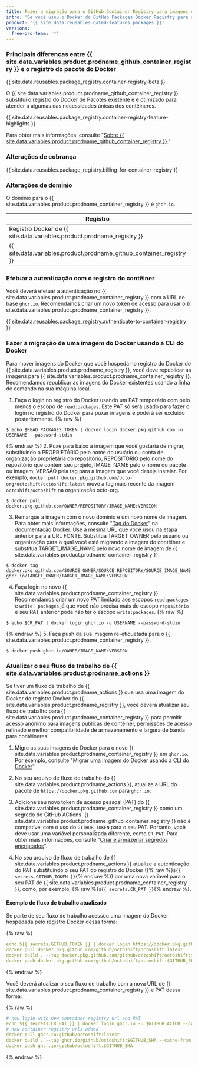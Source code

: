 ```yaml
---
title: Fazer a migração para o GitHub Container Registry para imagens do Docker
intro: 'Se você usou o Docker do GitHub Packages Docker Registry para armazenar imagens do Docker, você pode fazer a migração para o novo {{ site.data.variables.product.prodname_container_registry }}.'
product: '{{ site.data.reusables.gated-features.packages }}'
versions:
  free-pro-team: '*'
---
```


### Principais diferenças entre {{ site.data.variables.product.prodname_github_container_registry }} e o registro do pacote do Docker

{{ site.data.reusables.package_registry.container-registry-beta }}

O {{ site.data.variables.product.prodname_github_container_registry }} substitui o registro do Docker de Pacotes existente e é otimizado para atender a algumas das necessidades únicas dos contêineres.

{{ site.data.reusables.package_registry.container-registry-feature-highlights }}

Para obter mais informações, consulte "[Sobre {{ site.data.variables.product.prodname_github_container_registry }}](/packages/getting-started-with-github-container-registry/about-github-container-registry)."

### Alterações de cobrança

{{ site.data.reusables.package_registry.billing-for-container-registry }}

### Alterações de domínio

O domínio para o {{ site.data.variables.product.prodname_container_registry }} é `ghcr.io`.

| Registro                                                               | Exemplo de URL                                      |
| ---------------------------------------------------------------------- | --------------------------------------------------- |
| Registro Docker de {{ site.data.variables.product.prodname_registry }} | `docker.pkg.github.com/OWNER/REPOSITORY/IMAGE_NAME` |
| {{ site.data.variables.product.prodname_github_container_registry }} | `ghcr.io/OWNER/IMAGE_NAME`                          |

### Efetuar a autenticação com o registro do contêiner

Você deverá efetuar a autenticação no {{ site.data.variables.product.prodname_container_registry }} com a URL de base `ghcr.io`. Recomendamos criar um novo token de acesso para usar o {{ site.data.variables.product.prodname_container_registry }}.

{{ site.data.reusables.package_registry.authenticate-to-container-registry }}

### Fazer a migração de uma imagem do Docker usando a CLI do Docker

Para mover imagens do Docker que você hospeda no registro do Docker do {{ site.data.variables.product.prodname_registry }}, você deve republicar as imagens para {{ site.data.variables.product.prodname_container_registry }}. Recomendamos republicar as imagens do Docker existentes usando a linha de comando na sua máquina local.

1. Faça o login no registro do Docker usando um PAT temporário com pelo menos o escopo de `read:packages`. Este PAT só será usado para fazer o login no registro do Docker para puxar imagens e poderá ser excluído posteriormente.
  {% raw %}
  ```shell
  $ echo $READ_PACKAGES_TOKEN | docker login docker.pkg.github.com -u USERNAME --password-stdin
  ```
  {% endraw %}
2. Puxe para baixo a imagem que você gostaria de migrar, substituindo o PROPRIETÁRIO pelo nome do usuário ou conta de organização proprietária do repositório, REPOSITÓRIO pelo nome do repositório que contém seu projeto, IMAGE_NAME pelo o nome do pacote ou imagem, VERSÃO pela tag para a imagem que você deseja instalar. Por exemplo, `docker pull docker.pkg.github.com/octo-org/octoshift/octoshift:latest` move a tag mais recente da imagem `octoshift/octoshift` na organização octo-org.
  ```shell
  $ docker pull docker.pkg.github.com/OWNER/REPOSITORY/IMAGE_NAME:VERSION
  ```

3. Remarque a imagem com o novo domínio e um novo nome de imagem. Para obter mais informações, consulte "[Tag do Docker](https://docs.docker.com/engine/reference/commandline/tag/)" na documentação Docker. Use a mesma URL que você usou na etapa anterior para a URL FONTE. Substitua TARGET_OWNER pelo usuário ou organização para o qual você está migrando a imagem do contêiner e substitua TARGET_IMAGE_NAME pelo novo nome de imagem de {{ site.data.variables.product.prodname_container_registry }}.
  ```shell
  $ docker tag docker.pkg.github.com/SOURCE_OWNER/SOURCE_REPOSITORY/SOURCE_IMAGE_NAME:VERSION ghcr.io/TARGET_OWNER/TARGET_IMAGE_NAME:VERSION
  ```

4. Faça login no novo {{ site.data.variables.product.prodname_container_registry }}. Recomendamos criar um novo PAT limitado aos escopos `read:packages` e `write: packages` já que você não precisa mais do escopo `repositório` e seu PAT anterior pode não ter o escopo `write:packages`.
  {% raw %}
  ```shell
  $ echo $CR_PAT | docker login ghcr.io -u USERNAME --password-stdin
  ```
  {% endraw %}
5. Faça push da sua imagem re-etiquetada para o {{ site.data.variables.product.prodname_container_registry }}.
  ```shell
  $ docker push ghcr.io/OWNER/IMAGE_NAME:VERSION
  ```

### Atualizar o seu fluxo de trabalho de {{ site.data.variables.product.prodname_actions }}

Se tiver um fluxo de trabalho de {{ site.data.variables.product.prodname_actions }} que usa uma imagem do Docker do registro Docker do {{ site.data.variables.product.prodname_registry }}, você deverá atualizar seu fluxo de trabalho para {{ site.data.variables.product.prodname_container_registry }} para permitir acesso anônimo para imagens públicas de contêiner, permissões de acesso refinado e melhor compatibilidade de armazenamento e largura de banda para contêineres.

1. Migre as suas imagens do Docker para o novo {{ site.data.variables.product.prodname_container_registry }} em `ghcr.io`. Por exemplo, consulte "[Migrar uma imagem do Docker usando a CLI do Docker](#migrating-a-docker-image-using-the-docker-cli)".

2. No seu arquivo de fluxo de trabalho do {{ site.data.variables.product.prodname_actions }}, atualize a URL do pacote de `https://docker.pkg.github.com` para `ghcr.io`.

3. Adicione seu novo token de acesso pessoal (PAT) do {{ site.data.variables.product.prodname_container_registry }} como um segredo do GitHub ACtions. {{ site.data.variables.product.prodname_github_container_registry }} não é compatível com o uso do `GITHUB_TOKEN` para o seu PAT. Portanto, você deve usar uma variável personalizada diferente, como `CR_PAT`. Para obter mais informações, consulte "[Criar e armazenar segredos encriptados](/actions/configuring-and-managing-workflows/creating-and-storing-encrypted-secrets)".

4. No seu arquivo de fluxo de trabalho de {{ site.data.variables.product.prodname_actions }} atualize a autenticação do PAT substituindo o seu PAT do registro do Docker ({% raw %}`${{ secrets.GITHUB_TOKEN }}`{% endraw %}) por uma nova variável para o seu PAT de {{ site.data.variables.product.prodname_container_registry }}, como, por exemplo, {% raw %}`${{ secrets.CR_PAT }}`{% endraw %}.

#### Exemplo de fluxo de trabalho atualizado

Se parte de seu fluxo de trabalho acessou uma imagem do Docker hospedada pelo registro Docker dessa forma:

{% raw %}
```yaml
echo ${{ secrets.GITHUB_TOKEN }} | docker login https://docker.pkg.github.com -u $GITHUB_ACTOR --password-stdin
docker pull docker.pkg.github.com/github/octoshift/octoshift:latest
docker build . --tag docker.pkg.github.com/github/octoshift/octoshift:$GITHUB_SHA --cache-from docker.pkg.github.com/github/octoshift/octoshift:latest
docker push docker.pkg.github.com/github/octoshift/octoshift:$GITHUB_SHA
```
{% endraw %}

Você deverá atualizar o seu fluxo de trabalho com a nova URL de {{ site.data.variables.product.prodname_container_registry }} e PAT dessa forma:

{% raw %}
```yaml
# new login with new container registry url and PAT
echo ${{ secrets.CR_PAT }} | docker login ghcr.io -u $GITHUB_ACTOR --password-stdin
# new container registry urls added
docker pull ghcr.io/github/octoshift:latest
docker build . --tag ghcr.io/github/octoshift:$GITHUB_SHA --cache-from ghcr.io/github/octoshift:latest
docker push ghcr.io/github/octoshift:$GITHUB_SHA
```
{% endraw %}
